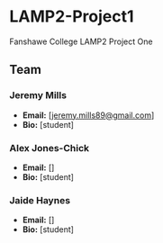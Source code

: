 LAMP2-Project1
==============

Fanshawe College LAMP2 Project One


## Team
### Jeremy Mills

* **Email:** [jeremy.mills89@gmail.com]
* **Bio:** [student]

### Alex Jones-Chick
* **Email:** []
* **Bio:** [student]

### Jaide Haynes
* **Email:** []
* **Bio:** [student]

